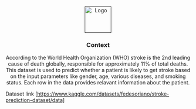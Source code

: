 <p align="center">
  <a href="">
    <img src="https://www.newcastle.edu.au/__data/assets/image/0011/838982/varieties/gallery_slide.jpg" alt="Logo" width=72 height=72>
  </a>

  <h3 align="center">Context</h3>

  <p align="center">
    According to the World Health Organization (WHO) stroke is the 2nd leading cause of death globally, responsible for approximately 11% of total deaths.
    This dataset is used to predict whether a patient is likely to get stroke based on the input parameters like gender, age, various diseases, and smoking status. Each row in the data provides relavant information about the patient. 
    <br>
  </p>

  Dataset link [https://www.kaggle.com/datasets/fedesoriano/stroke-prediction-dataset/data]  


</p>